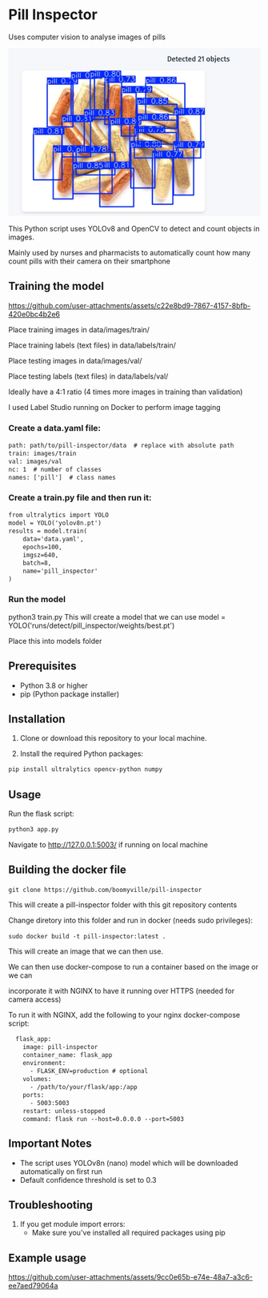 # Pill Inspector
Uses computer vision to analyse images of pills

![Demo](https://github.com/boomyville/pill-inspector/blob/main/demo/test.png?raw=true)

This Python script uses YOLOv8 and OpenCV to detect and count objects in images. 

Mainly used by nurses and pharmacists to automatically count how many count pills with their camera on their smartphone

## Training the model

https://github.com/user-attachments/assets/c22e8bd9-7867-4157-8bfb-420e0bc4b2e6

Place training images in data/images/train/

Place training labels (text files) in data/labels/train/

Place testing images in data/images/val/

Place testing labels (text files) in data/labels/val/

Ideally have a 4:1 ratio (4 times more images in training than validation)

I used Label Studio running on Docker to perform image tagging

### Create a data.yaml file:
```
path: path/to/pill-inspector/data  # replace with absolute path
train: images/train
val: images/val
nc: 1  # number of classes
names: ['pill']  # class names
```
### Create a train.py file and then run it:
```
from ultralytics import YOLO
model = YOLO('yolov8n.pt')
results = model.train(
    data='data.yaml',
    epochs=100,
    imgsz=640,
    batch=8,
    name='pill_inspector'
)
```
### Run the model
python3 train.py
This will create a model that we can use
model = YOLO('runs/detect/pill_inspector/weights/best.pt')

Place this into models folder

## Prerequisites

- Python 3.8 or higher
- pip (Python package installer)

## Installation

1. Clone or download this repository to your local machine.

2. Install the required Python packages:
```bash
pip install ultralytics opencv-python numpy
```

## Usage
Run the flask script:
```bash
python3 app.py
```
Navigate to http://127.0.0.1:5003/ if running on local machine

## Building the docker file
```git clone https://github.com/boomyville/pill-inspector```

This will create a pill-inspector folder with this git repository contents

Change diretory into this folder and run in docker (needs sudo privileges):

```sudo docker build -t pill-inspector:latest . ```

This will create an image that we can then use.

We can then use docker-compose to run a container based on the image or we can

incorporate it with NGINX to have it running over HTTPS (needed for camera access)

To run it with NGINX, add the following to your nginx docker-compose script:

```
  flask_app:
    image: pill-inspector
    container_name: flask_app
    environment:
      - FLASK_ENV=production # optional
    volumes:
      - /path/to/your/flask/app:/app
    ports:
      - 5003:5003
    restart: unless-stopped
    command: flask run --host=0.0.0.0 --port=5003
```

## Important Notes

- The script uses YOLOv8n (nano) model which will be downloaded automatically on first run
- Default confidence threshold is set to 0.3

## Troubleshooting

1. If you get module import errors:
   - Make sure you've installed all required packages using pip

## Example usage

https://github.com/user-attachments/assets/9cc0e65b-e74e-48a7-a3c6-ee7aed79064a
